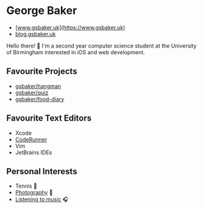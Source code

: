 # George Baker

- [www.gsbaker.uk](https://www.gsbaker.uk)
- [blog.gsbaker.uk](https://blog.gsbaker.uk)

Hello there! 👋 I'm a second year computer science student at the
University of Birmingham interested in iOS and web development.

## Favourite Projects
- [gsbaker/hangman](https://github.com/gsbaker/hangman)
- [gsbaker/quiz](https://github.com/gsbaker/quiz)
- [gsbaker/food-diary](https://github.com/gsbaker/food-diary)

## Favourite Text Editors
- Xcode
- [CodeRunner](https://coderunnerapp.com)
- Vim
- JetBrains IDEs

## Personal Interests
- Tennis 🎾
- [Photography](https://www.instagram.com/georgestephenbaker) 📸
- [Listening to music](https://music.apple.com/profile/gsbaker) 🎧